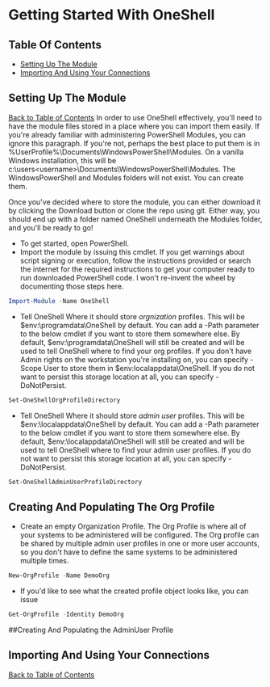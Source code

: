 # Getting Started With OneShell

## <a name="TOC"></a>Table Of Contents
- [Setting Up The Module](#SettingUp)
- [Importing And Using Your Connections](#ImportingAndUsing)
## <a name="SettingUp"></a>Setting Up The Module
[Back to Table of Contents](#TOC)
In order to use OneShell effectively, you'll need to have the module files stored in a place where you can import them easily. If you're already familiar with administering PowerShell Modules, you can ignore this paragraph. If you're not, perhaps the best place to put them is in %UserProfile%\Documents\WindowsPowerShell\Modules. On a vanilla Windows installation, this will be c:\users\<username>\Documents\WindowsPowerShell\Modules. The WindowsPowerShell and Modules folders will not exist. You can create them.

Once you've decided where to store the module, you can either download it by clicking the Download button or clone the repo using git. Either way, you should end up with a folder named OneShell underneath the Modules folder, and you'll be ready to go!

- To get started, open PowerShell.
- Import the module by issuing this cmdlet. If you get warnings about script signing or execution, follow the instructions provided or search the internet for the required instructions to get your computer ready to run downloaded PowerShell code. I won't re-invent the wheel by documenting those steps here.
```PowerShell
Import-Module -Name OneShell
```
- Tell OneShell Where it should store _orgnization_ profiles. This will be $env:\programdata\OneShell by default. You can add a -Path parameter to the below cmdlet if you want to store them somewhere else. By default, $env:\programdata\OneShell will still be created and will be used to tell OneShell where to find your org profiles. If you don't have Admin rights on the workstation you're installing on, you can specify -Scope User to store them in $env:localappdata\OneShell. If you do not want to persist this storage location at all, you can specify -DoNotPersist.
```PowerShell
Set-OneShellOrgProfileDirectory
```
- Tell OneShell Where it should store _admin user_ profiles. This will be $env:\localappdata\OneShell by default. You can add a -Path parameter to the below cmdlet if you want to store them somewhere else. By default, $env:\localappdata\OneShell will still be created and will be used to tell OneShell where to find your admin user profiles. If you do not want to persist this storage location at all, you can specify -DoNotPersist.
```PowerShell
Set-OneShellAdminUserProfileDirectory
```
## Creating And Populating The Org Profile

- Create an empty Organization Profile. The Org Profile is where all of your systems to be administered will be configured. The Org profile can be shared by multiple admin user profiles in one or more user accounts, so you don't have to define the same systems to be administered multiple times. 
```PowerShell
New-OrgProfile -Name DemoOrg
```
- If you'd like to see what the created profile object looks like, you can issue
```PowerShell
Get-OrgProfile -Identity DemoOrg
```
##Creating And Populating the AdminUser Profile

## <a name="ImportingAndUsing"></a>Importing And Using Your Connections
[Back to Table of Contents](#TOC)
